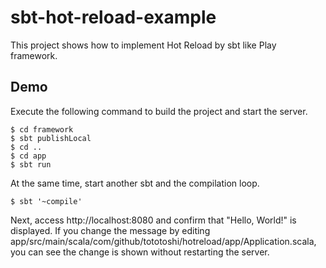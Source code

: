 # sbt-hot-reload-example

This project shows how to implement Hot Reload by sbt like Play framework.

## Demo


Execute the following command to build the project and start the server.

```
$ cd framework
$ sbt publishLocal
$ cd ..
$ cd app
$ sbt run
```

At the same time, start another sbt and the compilation loop.

```
$ sbt '~compile'
```

Next, access http://localhost:8080 and confirm that "Hello, World!" is displayed. If you change the message by editing app/src/main/scala/com/github/tototoshi/hotreload/app/Application.scala, you can see the change is shown without restarting the server.
